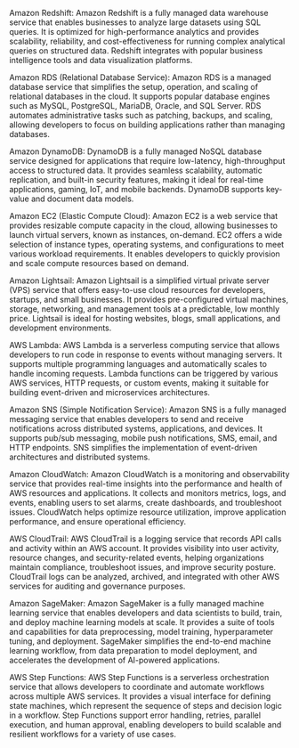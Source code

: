 Amazon Redshift:
Amazon Redshift is a fully managed data warehouse service that enables businesses to analyze large datasets using SQL queries. 
It is optimized for high-performance analytics and provides scalability, reliability, and cost-effectiveness for running complex analytical queries on structured data.
Redshift integrates with popular business intelligence tools and data visualization platforms.

Amazon RDS (Relational Database Service):
Amazon RDS is a managed database service that simplifies the setup, operation, and scaling of relational databases in the cloud. 
It supports popular database engines such as MySQL, PostgreSQL, MariaDB, Oracle, and SQL Server.
RDS automates administrative tasks such as patching, backups, and scaling, allowing developers to focus on building applications rather than managing databases.

Amazon DynamoDB:
DynamoDB is a fully managed NoSQL database service designed for applications that require low-latency, high-throughput access to structured data. 
It provides seamless scalability, automatic replication, and built-in security features, making it ideal for real-time applications, gaming, IoT, and mobile backends. 
DynamoDB supports key-value and document data models.

Amazon EC2 (Elastic Compute Cloud):
Amazon EC2 is a web service that provides resizable compute capacity in the cloud, allowing businesses to launch virtual servers, known as instances, on-demand. 
EC2 offers a wide selection of instance types, operating systems, and configurations to meet various workload requirements.
It enables developers to quickly provision and scale compute resources based on demand.

Amazon Lightsail:
Amazon Lightsail is a simplified virtual private server (VPS) service that offers easy-to-use cloud resources for developers, startups, and small businesses. 
It provides pre-configured virtual machines, storage, networking, and management tools at a predictable, low monthly price. 
Lightsail is ideal for hosting websites, blogs, small applications, and development environments.

AWS Lambda:
AWS Lambda is a serverless computing service that allows developers to run code in response to events without managing servers. 
It supports multiple programming languages and automatically scales to handle incoming requests.
Lambda functions can be triggered by various AWS services, HTTP requests, or custom events, making it suitable for building event-driven and microservices architectures.

Amazon SNS (Simple Notification Service):
Amazon SNS is a fully managed messaging service that enables developers to send and receive notifications across distributed systems, applications, and devices. 
It supports pub/sub messaging, mobile push notifications, SMS, email, and HTTP endpoints. SNS simplifies the implementation of event-driven architectures and distributed systems.

Amazon CloudWatch:
Amazon CloudWatch is a monitoring and observability service that provides real-time insights into the performance and health of AWS resources and applications. 
It collects and monitors metrics, logs, and events, enabling users to set alarms, create dashboards, and troubleshoot issues. 
CloudWatch helps optimize resource utilization, improve application performance, and ensure operational efficiency.

AWS CloudTrail:
AWS CloudTrail is a logging service that records API calls and activity within an AWS account. 
It provides visibility into user activity, resource changes, and security-related events, helping organizations maintain compliance, troubleshoot issues, and improve security posture.
CloudTrail logs can be analyzed, archived, and integrated with other AWS services for auditing and governance purposes.

Amazon SageMaker:
Amazon SageMaker is a fully managed machine learning service that enables developers and data scientists to build, train, and deploy machine learning models at scale.
It provides a suite of tools and capabilities for data preprocessing, model training, hyperparameter tuning, and deployment.
SageMaker simplifies the end-to-end machine learning workflow, from data preparation to model deployment, and accelerates the development of AI-powered applications.

AWS Step Functions:
AWS Step Functions is a serverless orchestration service that allows developers to coordinate and automate workflows across multiple AWS services. 
It provides a visual interface for defining state machines, which represent the sequence of steps and decision logic in a workflow.
Step Functions support error handling, retries, parallel execution, and human approval, enabling developers to build scalable and resilient workflows for a variety of use cases.
